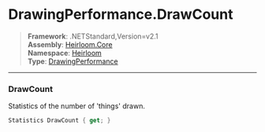 # DrawingPerformance.DrawCount

> **Framework**: .NETStandard,Version=v2.1  
> **Assembly**: [Heirloom.Core][0]  
> **Namespace**: [Heirloom][0]  
> **Type**: [DrawingPerformance][1]

--------------------------------------------------------------------------------

### DrawCount

Statistics of the number of 'things' drawn.

```cs
Statistics DrawCount { get; }
```

[0]: ../Heirloom.Core.md
[1]: Heirloom.DrawingPerformance.md
